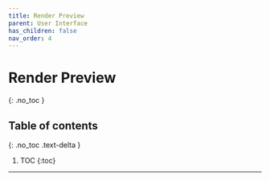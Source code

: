 ```yaml
---
title: Render Preview
parent: User Interface
has_children: false
nav_order: 4
---
```


# Render Preview
{: .no_toc }

## Table of contents
{: .no_toc .text-delta }

1. TOC
{:toc}

---
